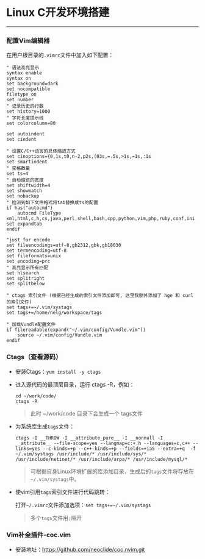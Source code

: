 # Linux C开发环境搭建

---

### 配置Vim编辑器

在用户根目录的`.vimrc`文件中加入如下配置：

```shell
" 语法高亮显示
syntax enable
syntax on    
set background=dark
set nocompatible
filetype on
set number
" 记录历史的行数
set history=1000
" 字符长度提示线
set colorcolumn=80

set autoindent
set cindent

" 设置C/C++语言的具体缩进方式
set cinoptions={0,1s,t0,n-2,p2s,(03s,=.5s,>1s,=1s,:1s
set smartindent
" 空格数量
set ts=4
" 自动缩进的宽度
set shiftwidth=4
set showmatch
set nobackup
" 检测到如下文件格式将tab替换成ts的配置
if has("autocmd")
	autocmd FileType xml,html,c,h,cs,java,perl,shell,bash,cpp,python,vim,php,ruby,conf,ini set expandtab
endif

"just for encode
set fileencodings=utf-8,gb2312,gbk,gb18030
set termencoding=utf-8
set fileformats=unix
set encoding=prc
" 高亮显示所有匹配
set hlsearch
set splitright
set splitbelow

" ctags 索引文件 (根据已经生成的索引文件添加即可, 这里我额外添加了 hge 和 curl 的索引文件)
set tags+=~/.vim/systags
set tags+=/home/nelg/workspace/tags

" 加载Vundle配置文件
if filereadable(expand("~/.vim/config/Vundle.vim"))
    source ~/.vim/config/Vundle.vim
endif
```

### Ctags（查看源码）

- 安装Ctags：`yum install -y ctags`

- 进入源代码的最顶层目录，运行 ctags -R，例如：

  ```shell
  cd ~/work/code/
  ctags -R
  ```

  > 此时 ~/work/code 目录下会生成一个 tags文件

- 为系统库生成`tags`文件：

  ```shell
  ctags -I __THROW -I __attribute_pure__ -I __nonnull -I __attribute__ --file-scope=yes --langmap=c:+.h --languages=c,c++ --links=yes --c-kinds=+p --c++-kinds=+p --fields=+iaS --extra=+q  -f ~/.vim/systags /usr/include/* /usr/include/sys/* /usr/include/netinet/* /usr/include/arpa/* /usr/include/mysql/*
  ```

  > 可根据自身Linux环境扩展的库添加目录，生成后的`tags`文件将存放在`~/.vim/systags`中。

- 使vim引用`tags`索引文件进行代码跳转：

  打开`~/.vimrc`文件添加选项：`set tags+=~/.vim/systags`

  > 多个`tags`文件用`;`隔开
 
 ### Vim补全插件-coc.vim
 
 - 安装地址：https://github.com/neoclide/coc.nvim.git
